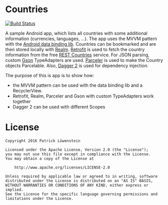 # Countries

[![Build Status](https://travis-ci.org/patloew/countries.svg?branch=master)](https://travis-ci.org/patloew/countries)

A sample Android app, which lists all countries with some additional information (currencies, languages, …). The app uses the MVVM pattern with the [Android data binding lib](http://developer.android.com/tools/data-binding/guide.html). Countries can be bookmarked and are then stored locally with [Realm](https://github.com/realm/realm-java). [Retrofit](https://github.com/square/retrofit) is used to fetch the country information from the free [REST Countries](http://restcountries.eu) service. For JSON parsing, custom [Gson](https://github.com/google/gson) TypeAdapters are used. [Parceler](https://github.com/johncarl81/parceler) is used to make the Country objects Parcelable. Also, [Dagger 2](https://github.com/google/dagger) is used for dependency injection.

The purpose of this is app is to show how:
* the MVVM pattern can be used with the data binding lib and a RecyclerView.
* Retrofit, Realm, Parceler and Gson with custom TypeAdapters work together
* Dagger 2 can be used with different Scopes

# License

	Copyright 2016 Patrick Löwenstein

	Licensed under the Apache License, Version 2.0 (the "License");
	you may not use this file except in compliance with the License.
	You may obtain a copy of the License at

	    http://www.apache.org/licenses/LICENSE-2.0

	Unless required by applicable law or agreed to in writing, software
	distributed under the License is distributed on an "AS IS" BASIS,
	WITHOUT WARRANTIES OR CONDITIONS OF ANY KIND, either express or implied.
	See the License for the specific language governing permissions and
	limitations under the License.
